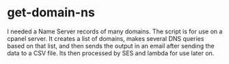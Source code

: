 # get-domain-ns

I needed a Name Server records of many domains. The script is for use on a cpanel server. It creates a list of domains, makes several DNS queries based on that list, and then sends the output in an email after sending the data to a CSV file. Its then processed by SES and lambda for use later on.
